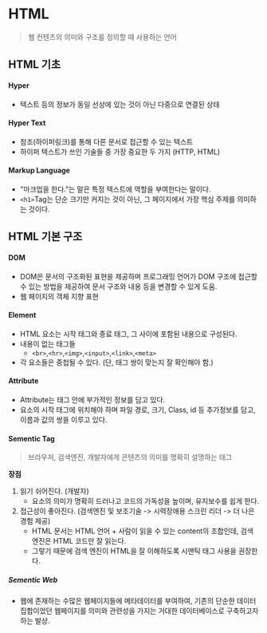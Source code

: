 # HTML

> 웹 컨텐츠의 의미와 구조를 정의할 때 사용하는 언어

## HTML 기초

#### Hyper

- 텍스트 등의 정보가 동일 선상에 있는 것이 아닌 다중으로 연결된 상태



#### Hyper Text

- 참조(하이퍼링크)를 통해 다른 문서로 접근할 수 있는 텍스트
- 하이퍼 텍스트가 쓰인 기술들 중 가장 중요한 두 가지 (HTTP, HTML)



#### Markup Language

- "마크업을 한다."는 말은 특정 텍스트에 역할을 부여한다는 말이다.
- `<h1>`Tag는 단순 크기만 커지는 것이 아닌, 그 페이지에서 가장 핵심 주제를 의미하는 것이다.



## HTML 기본 구조

#### DOM

- DOM은 문서의 구조화된 표현을 제공하며 프로그래밍 언어가 DOM 구조에 접근할 수 있는 방법을 제공하여 문서 구조와 내용 등을 변경할 수 있게 도움.
- 웹 페이지의 객체 지향 표현



#### Element

- HTML 요소는 시작 태그와 종료 태그, 그 사이에 포함된 내용으로 구성된다.
- 내용이 없는 태그들
  - `<br>`,`<hr>`,`<img>`,`<input>`,`<link>`,`<meta>`
- 각 요소들은 중첩될 수 있다. (단, 태그 쌍이 맞는지 잘 확인해야 함.)



#### Attribute

- Attribute는 태그 안에 부가적인 정보를 담고 있다.
- 요소의 시작 태그에 위치해야 하며 파일 경로, 크기, Class, id 등 추가정보를 담고, 이름과 값의 쌍을 이루고 있다.



#### Sementic Tag

> 브라우저, 검색엔진, 개발자에게 콘텐츠의 의미를 명확히 설명하는 태그



**장점**

1. 읽기 쉬어진다. (개발자)
   - 요소의 의미가 명확히 드러나고 코드의 가독성을 높이며, 유지보수를 쉽게 한다.
2. 접근성이 좋아진다. (검색엔진 및 보조기술 -> 시력장애용 스크린 리더 -> 더 나은 경험 제공)
   - HTML 문서는 HTML 언어 + 사람이 읽을 수 있는 content의 조합인데, 검색엔진은 HTML 코드만 잘 읽는다.
   - 그렇기 때문에 검색 엔진이 HTML을 잘 이해하도록 시맨틱 태그 사용을 권장한다.

##### Sementic Web

- 웹에 존재하는 수많은 웹페이지들에 메타데이터를 부여하여, 기존의 단순한 데이터 집합이었던 웹페이지를 의미와 관련성을 가지는 거대한 데이터베이스로 구축하고자 하는 발상.